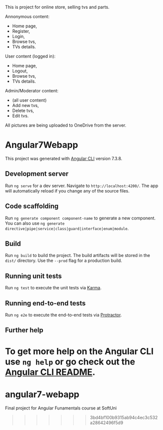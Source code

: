This is project for online store, selling tvs and parts.

Annonymous content:

- Home page,
- Register,
- Login,
- Browse tvs,
- TVs details.

User content (logged in):

- Home page,
- Logout,
- Browse tvs,
- TVs details.

Admin/Moderator content:

- (all user content)
- Add new tvs,
- Delete tvs,
- Edit tvs.

All pictures are being uploaded to OneDrive from the server.


# Angular7Webapp

This project was generated with [Angular CLI](https://github.com/angular/angular-cli) version 7.3.8.

## Development server

Run `ng serve` for a dev server. Navigate to `http://localhost:4200/`. The app will automatically reload if you change any of the source files.

## Code scaffolding

Run `ng generate component component-name` to generate a new component. You can also use `ng generate directive|pipe|service|class|guard|interface|enum|module`.

## Build

Run `ng build` to build the project. The build artifacts will be stored in the `dist/` directory. Use the `--prod` flag for a production build.

## Running unit tests

Run `ng test` to execute the unit tests via [Karma](https://karma-runner.github.io).

## Running end-to-end tests

Run `ng e2e` to execute the end-to-end tests via [Protractor](http://www.protractortest.org/).

## Further help

To get more help on the Angular CLI use `ng help` or go check out the [Angular CLI README](https://github.com/angular/angular-cli/blob/master/README.md).
=======
# angular7-webapp
Final project for Angular Funamentals course at SoftUni
>>>>>>> 3bd4bf100b9315ab94c4ec3c532a28642496f5d9
